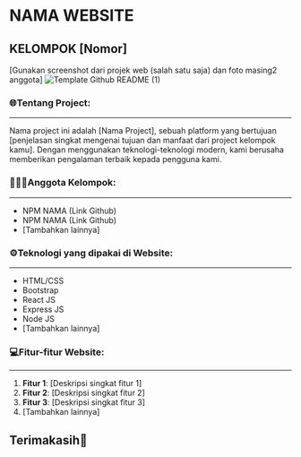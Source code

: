# NAMA WEBSITE
## KELOMPOK [Nomor]

[Gunakan screenshot dari projek web (salah satu saja) dan foto masing2 anggota]
![Template Github README (1)](https://github.com/Dimaspermana293/PROJEK-AKHIR-WSII-KELOMPOK10/assets/97396687/53b8d7e7-38c1-4be6-aefd-7504628fdf79)

### 🌐Tentang Project:
----------------
Nama project ini adalah [Nama Project], sebuah platform yang bertujuan [penjelasan singkat mengenai tujuan dan manfaat dari project kelompok kamu]. Dengan menggunakan teknologi-teknologi modern, kami berusaha memberikan pengalaman terbaik kepada pengguna kami.

### 👨🏻‍💻Anggota Kelompok:
----------------
- NPM NAMA (Link Github)
- NPM NAMA (Link Github)
- [Tambahkan lainnya]

### ⚙️Teknologi yang dipakai di Website:
----------------
- HTML/CSS
- Bootstrap
- React JS
- Express JS
- Node JS
- [Tambahkan lainnya]

### 💻Fitur-fitur Website:
----------------
1. **Fitur 1**: [Deskripsi singkat fitur 1]
2. **Fitur 2**: [Deskripsi singkat fitur 2]
3. **Fitur 3**: [Deskripsi singkat fitur 3]
4. [Tambahkan lainnya]

Terimakasih👋
-----------

